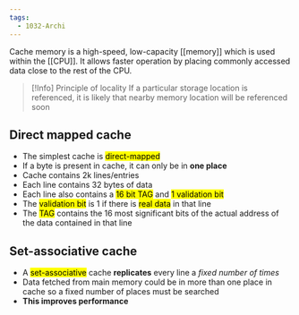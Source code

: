 ```yaml
---
tags:
  - 1032-Archi
---
```

Cache memory is a high-speed, low-capacity [[memory]] which is used within the [[CPU]]. It allows faster operation by placing commonly accessed data close to the rest of the CPU.

> [!Info] Principle of locality
> If a particular storage location is referenced, it is likely that nearby memory location will be referenced soon

## Direct mapped cache
- The simplest cache is <mark class="hltr-orange">direct-mapped</mark>
- If a byte is present in cache, it can only be in **one place**
- Cache contains 2k lines/entries
- Each line contains 32 bytes of data
- Each line also contains a <mark class="hltr-yellow">16 bit TAG</mark> and <mark class="hltr-green">1 validation bit</mark>
- The <mark class="hltr-green">validation bit</mark> is 1 if there is <mark class="hltr-green">real data</mark> in that line
- The <mark class="hltr-yellow">TAG</mark> contains the 16 most significant bits of the actual address of the data contained in that line

## Set-associative cache
- A <mark class="hltr-orange">set-associative</mark> cache **replicates** every line a *fixed number of times*
- Data fetched from main memory could be in more than one place in cache so a fixed number of places must be searched
- **This improves performance**
